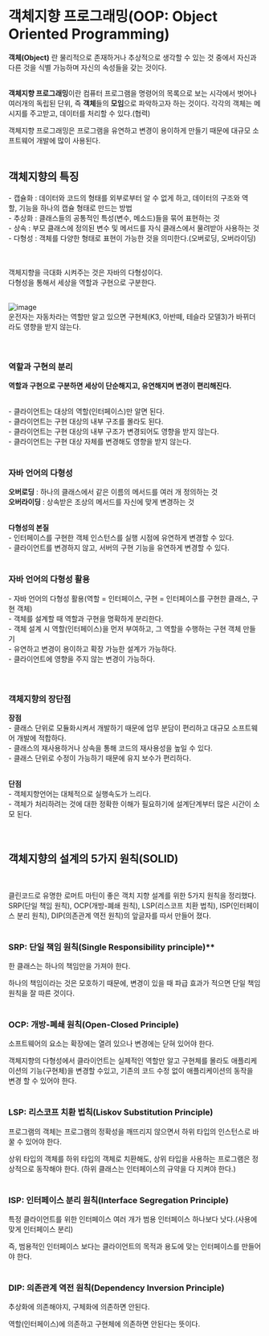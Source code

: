 # 객체지향 프로그래밍(OOP: Object Oriented Programming)

**객체(Object)** 란 물리적으로 존재하거나 추상적으로 생각할 수 있는 것 중에서 자신과 다른 것을 식별 가능하며 자신의 속성들을 갖는 것이다.
<br/>
<br/>

**객체지향 프로그래밍**이란 컴퓨터 프로그램을 명령어의 목록으로 보는 시각에서 벗어나 여러개의 독립된 단위, 즉 **객체**들의 **모임**으로 파악하고자 하는 것이다. 각각의 객체는 메시지를 주고받고, 데이터를 처리할 수 있다.(협력)
<br/>

객체지향 프로그래밍은 프로그램을 유연하고 변경이 용이하게 만들기 때문에 대규모 소프트웨어 개발에 많이 사용된다.
<br/>
<br/>

## 객체지향의 특징

\- 캡슐화 : 데이터와 코드의 형태를 외부로부터 알 수 없게 하고, 데이터의 구조와 역할, 기능을 하나의 캡슐 형태로 만드는 방법  
\- 추상화 : 클래스들의 공통적인 특성(변수, 메소드)들을 묶어 표현하는 것  
\- 상속 : 부모 클래스에 정의된 변수 및 메서드를 자식 클래스에서 물려받아 사용하는 것  
\- 다형성 : 객체를 다양한 형태로 표현이 가능한 것을 의미한다.(오버로딩, 오버라이딩)  
<br/>
<br/>

객체지향을 극대화 시켜주는 것은 자바의 다형성이다.  
다형성을 통해서 세상을 역할과 구현으로 구분한다.  
<br/>

![image](https://user-images.githubusercontent.com/95058915/229274871-a4120d5d-2907-41f5-97a7-2a3a09864ddd.png)  
운전자는 자동차라는 역할만 알고 있으면 구현체(K3, 아반떼, 테슬라 모델3)가 바뀌더라도 영향을 받지 않는다.  
<br/>
<br/>

### 역할과 구현의 분리  

**역할과 구현으로 구분하면 세상이 단순해지고, 유연해지며 변경이 편리해진다.**  
<br/>

\- 클라이언트는 대상의 역할(인터페이스)만 알면 된다.  
\- 클라이언트는 구현 대상의 내부 구조를 몰라도 된다.  
\- 클라이언트는 구현 대상의 내부 구조가 변경되어도 영향을 받지 않는다.  
\- 클라이언트는 구현 대상 자체를 변경해도 영향을 받지 않는다.  
<br/>


### 자바 언어의 다형성  

**오버로딩** : 하나의 클래스에서 같은 이름의 메서드를 여러 개 정의하는 것    
**오버라이딩** : 상속받은 조상의 메서드를 자신에 맞게 변경하는 것  
<br/>

**다형성의 본질**  
\- 인터페이스를 구현한 객체 인스턴스를 실행 시점에 유연하게 변경할 수 있다.  
\- 클라이언트를 변경하지 않고, 서버의 구현 기능을 유연하게 변경할 수 있다.  
<br/>

### 자바 언어의 다형성 활용  
\- 자바 언어의 다형성 활용(역할 = 인터페이스, 구현 = 인터페이스를 구현한 클래스, 구현 객체)  
\- 객체를 설계할 때 역할과 구현을 명확하게 분리한다.  
\- 객체 설계 시 역할(인터페이스)을 먼저 부여하고, 그 역할을 수행하는 구현 객체 만들기  
\- 유연하고 변경이 용이하고 확장 가능한 설계가 가능하다.  
\- 클라이언트에 영향을 주지 않는 변경이 가능하다.  
<br/>
<br/>

### 객체지향의 장단점  

**장점**  
\- 클래스 단위로 모듈화시켜서 개발하기 때문에 업무 분담이 편리하고 대규모 소프트웨어 개발에 적합하다.  
\- 클래스의 재사용하거나 상속을 통해 코드의 재사용성을 높일 수 있다.  
\- 클래스 단위로 수정이 가능하기 때문에 유지 보수가 편리하다.  
<br/>

**단점**  
\- 객체지향언어는 대체적으로 실행속도가 느리다.  
\- 객체가 처리하려는 것에 대한 정확한 이해가 필요하기에 설계단계부터 많은 시간이 소모 된다.  
<br/>
<br/>


## 객체지향의 설계의 5가지 원칙(SOLID)  
<br/>

클린코드로 유명한 로머트 마틴이 좋은 객치 지향 설계를 위한 5가지 원칙을 정리했다.   
SRP(단일 책임 원칙), OCP(개방-폐쇄 원칙), LSP(리스코프 치환 법칙), ISP(인터페이스 분리 원칙), DIP(의존관계 역전 원칙)의 앞글자를 따서 만들어 졌다.
<br/>
<br/>

### SRP: 단일 책임 원칙(Single Responsibility principle)**
한 클래스는 하나의 책임만을 가져야 한다.  

하나의 책임이라는 것은 모호하기 때문에, 변경이 있을 때 파급 효과가 적으면 단일 책임 원칙을 잘 따른 것이다.
<br/>
<br/>

### OCP: 개방-폐쇄 원칙(Open-Closed Principle)

소프트웨어의 요소는 확장에는 열려 있으나 변경에는 닫혀 있어야 한다.

객체지향의 다형성에서 클라이언트는 실제적인 역할만 알고 구현체를 몰라도 애플리케이션의 기능(구현체)을 변경할 수있고, 기존의 코드 수정 없이 애플리케이션의 동작을 변경 할 수 있어야 한다.
<br/>
<br/>

### LSP: 리스코프 치환 법칙(Liskov Substitution Principle)

프로그램의 객체는 프로그램의 정확성을 깨뜨리지 않으면서 하위 타입의 인스턴스로 바꿀 수 있어야 한다.

상위 타입의 객체를 하위 타입의 객체로 치환해도, 상위 타입을 사용하는 프로그램은 정상적으로 동작해야 한다. (하위 클래스는 인터페이스의 규약을 다 지켜야 한다.)
<br/>
<br/>

### ISP: 인터페이스 분리 원칙(Interface Segregation Principle)

특정 클라이언트를 위한 인터페이스 여러 개가 범용 인터페이스 하나보다 낫다.(사용에 맞게 인터페이스 분리)

즉, 범용적인 인터페이스 보다는 클라이언트의 목적과 용도에 맞는 인터페이스를 만들어야 한다.
<br/>
<br/>

### DIP: 의존관계 역전 원칙(Dependency Inversion Principle)

추상화에 의존해야지, 구체화에 의존하면 안된다.

역할(인터페이스)에 의존하고 구현체에 의존하면 안된다는 뜻이다.
